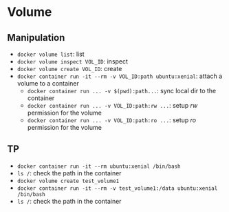 # Volume

## Manipulation
- `docker volume list`: list
- `docker volume inspect VOL_ID`: inspect
- `docker volume create VOL_ID`: create
- `docker container run -it --rm -v VOL_ID:path ubuntu:xenial`: attach a volume to a container
  - `docker container run ... -v $(pwd):path...`: sync local dir to the container
  - `docker container run ... -v VOL_ID:path:rw ...`: setup *rw* permission for the volume
  - `docker container run ... -v VOL_ID:path:ro ...`: setup *ro* permission for the volume

## TP
- `docker container run -it --rm ubuntu:xenial /bin/bash`
- `ls /`: check the path in the container
- `docker volume create test_volume1`
- `docker container run -it --rm -v test_volume1:/data ubuntu:xenial /bin/bash`
- `ls /`: check the path in the container
